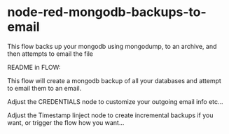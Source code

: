# node-red-mongodb-backups-to-email
This flow backs up your mongodb using mongodump, to an archive, and then attempts to email the file 


README in FLOW:

This flow will create a mongodb backup of all your
databases and attempt to email them to an email.

Adjust the CREDENTIALS node to customize 
your outgoing email info etc...

Adjust the Timestamp Iinject node to create incremental backups if you want, or
trigger the flow how you want...

